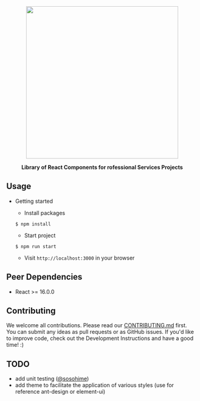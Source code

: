 
<div align="center" markdown="1">

<img src="https://yun.dui88.com/tuia/test/luckydog.jpeg" alt="" width="400">

**Library of React Components for rofessional Services Projects**
</div> 

## Usage

* Getting started

  * Install packages
  ```
  $ npm install
  ```
  * Start project
  ```
  $ npm run start
  ```
  * Visit `http://localhost:3000` in your browser

## Peer Dependencies

* React >= 16.0.0

## Contributing

We welcome all contributions. Please read our [CONTRIBUTING.md](https://github.com/dreamtian/library-react/blob/master/CONTRIBUTING.md) first. You can submit any ideas as pull requests or as GitHub issues. If you'd like to improve code, check out the Development Instructions and have a good time! :)

## TODO

* add unit testing ([@sosohime](https://github.com/sosohime))
* add theme to facilitate the application of various styles (use for reference ant-design or element-ui)

